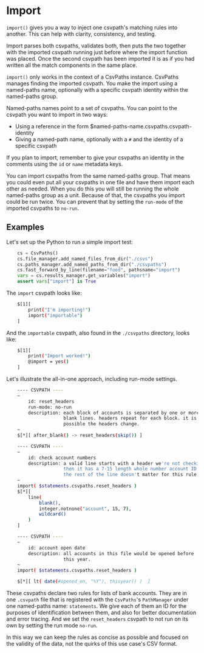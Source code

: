 
# Import

`import()` gives you a way to inject one csvpath's matching rules into another. This can help with clarity, consistency, and testing.

Import parses both csvpaths, validates both, then puts the two together with the imported csvpath running just before where the import function was placed. Once the second csvpath has been imported it is as if you had written all the match components in the same place.

`import()` only works in the context of a CsvPaths instance. CsvPaths manages finding the imported csvpath. You make the import using a named-paths name, optionally with a specific csvpath identity within the named-paths group.

Named-paths names point to a set of csvpaths. You can point to the csvpath you want to import in two ways:
- Using a reference in the form $named-paths-name.csvpaths.csvpath-identity
- Giving a named-path name, optionally with a `#` and the identity of a specific csvpath

If you plan to import, remember to give your csvpaths an identity in the comments using the `id` or `name` metadata keys.

You can import csvpaths from the same named-paths group. That means you could even put all your csvpaths in one file and have them import each other as needed. When you do this you will still be running the whole named-paths group as a unit. Because of that, the csvpaths you import could be run twice. You can prevent that by setting the `run-mode` of the imported csvpaths to `no-run`.

## Examples

Let's set up the Python to run a simple import test:

```python
    cs = CsvPaths()
    cs.file_manager.add_named_files_from_dir("./csvs")
    cs.paths_manager.add_named_paths_from_dir("./csvpaths")
    cs.fast_forward_by_line(filename="food", pathsname="import")
    vars = cs.results_manager.get_variables("import")
    assert vars["import"] is True
```

The `import` csvpath looks like:

```bash
    $[1][
        print("I'm importing!")
        import("importable")
    ]
```

And the `importable` csvpath, also found in the `./csvpaths` directory, looks like:

```bash
    $[1][
        print("Import worked!")
        @import = yes()
    ]
```

Let's illustrate the all-in-one approach, including run-mode settings.

```bash
    ---- CSVPATH ----
    ~
        id: reset_headers
        run-mode: no-run
        description: each block of accounts is separated by one or more
                     blank lines. headers repeat for each block. it is
                     possible the headers change.
    ~
    $[*][ after_blank() -> reset_headers(skip()) ]

    ---- CSVPATH ----
    ~
        id: check account numbers
        description: a valid line starts with a header we're not checking.
                     then it has a 7-15 length whole number account ID.
                     the rest of the line doesn't matter for this rule.
    ~
    import( $statements.csvpaths.reset_headers )
    $[*][
        line(
            blank(),
            integer.notnone("account", 15, 7),
            wildcard()
        )
    ]

    ---- CSVPATH ----
    ~
        id: account open date
        description: all accounts in this file would be opened before
                     this year.
    ~
    import( $statements.csvpaths.reset_headers )

    $[*][ lt( date(#opened_on, "%Y"), thisyear() )  ]

```

These csvpaths declare two rules for lists of bank accounts. They are in one `.csvpath` file that is registered with the `CsvPaths`'s `PathManager` under one named-paths name: `statements`. We give each of them an ID for the purposes of identification between them, and also for better documentation and error tracing. And we set the `reset_headers` csvpath to not run on its own by setting the run mode `no-run`.

In this way we can keep the rules as concise as possible and focused on the validity of the data, not the quirks of this use case's CSV format.



